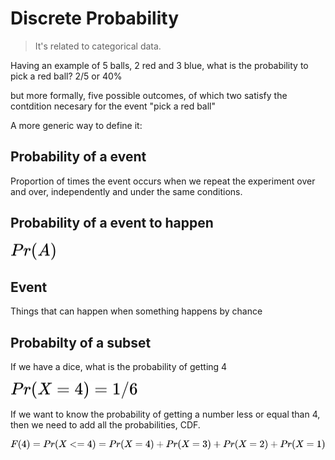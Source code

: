 # Discrete Probability

> It's related to categorical data.

Having an example of 5 balls, 2 red and 3 blue, what is the probability to pick a red ball? 2/5 or 40%

but more formally, five possible outcomes, of which two satisfy the contdition necesary for the event "pick a red ball"

A more generic way to define it:

## Probability of a event

Proportion of times the event occurs when we repeat the experiment over and over, independently and under the same conditions.

## Probability of a event to happen

<img style="transform: translateY(0.1em); background: white;" src="../../svg/keOKZLBa70.svg">

## Event

Things that can happen when something happens by chance

## Probabilty of a subset

If we have a dice, what is the probability of getting 4

<img style="transform: translateY(0.1em); background: white;" src="../../svg/duS9Mcs8u7.svg">

If we want to know the probability of getting a number less or equal than 4, then we need to add all the probabilities, CDF.

<img style="transform: translateY(0.1em); background: white;" src="../../svg/54ZuGyIb2W.svg">

